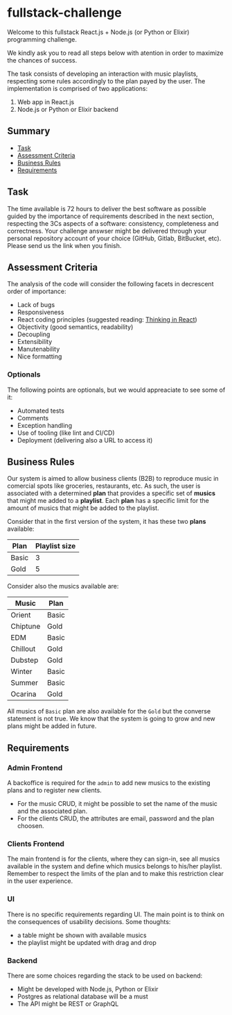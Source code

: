 # fullstack-challenge

Welcome to this fullstack React.js + Node.js (or Python or Elixir) programming challenge.

We kindly ask you to read all steps below with atention in order to maximize the chances of success.

The task consists of developing an interaction with music playlists, respecting some rules accordingly to the plan payed by the user. The implementation is comprised of two applications:

1) Web app in React.js
2) Node.js or Python or Elixir backend

## Summary

- [Task](#task)
- [Assessment Criteria](#assessment-criteria)
- [Business Rules](#business-rules)
- [Requirements](#requirements)

## Task

The time available is 72 hours to deliver the best software as possible guided by the importance of requirements described in the next section, respecting the 3Cs aspects of a software: consistency, completeness and correctness. Your challenge answser might be delivered through your personal repository account of your choice (GitHub, Gitlab, BitBucket, etc). Please send us the link when you finish.

## Assessment Criteria

The analysis of the code will consider the following facets in decrescent order of importance:

- Lack of bugs
- Responsiveness
- React coding principles (suggested reading: [Thinking in React](https://reactjs.org/docs/thinking-in-react.html))
- Objectivity (good semantics, readability)
- Decoupling
- Extensibility
- Manutenability
- Nice formatting

### Optionals

The following points are optionals, but we would appreaciate to see some of it:

- Automated tests
- Comments
- Exception handling
- Use of tooling (like lint and CI/CD)
- Deployment (delivering also a URL to access it)

## Business Rules

Our system is aimed to allow business clients (B2B) to reproduce music in comercial spots like groceries, restaurants, etc. As such, the user is associated with a determined **plan** that provides a specific set of **musics** that might me added to a **playlist**. Each **plan** has a specific limit for the amount of musics that might be added to the playlist.

Consider that in the first version of the system, it has these two **plans** available:

| Plan   | Playlist size |
|--------|---------------|
| Basic  | 3             |
| Gold   | 5             |

Consider also the musics available are:

| Music    | Plan  |
|----------|-------|
| Orient   | Basic |
| Chiptune | Gold  |
| EDM      | Basic | 
| Chillout | Gold  |
| Dubstep  | Gold  |
| Winter   | Basic |
| Summer   | Basic |
| Ocarina  | Gold  |

All musics of `Basic` plan are also available for the `Gold` but the converse statement is not true.
We know that the system is going to grow and new plans might be added in future.

## Requirements

### Admin Frontend 

A backoffice is required for the `admin` to add new musics to the existing plans and to register new clients.

- For the music CRUD, it might be possible to set the name of the music and the associated plan.
- For the clients CRUD, the attributes are email, password and the plan choosen.

### Clients Frontend

The main frontend is for the clients, where they can sign-in, see all musics available in the system and define which musics belongs to his/her playlist. Remember to respect the limits of the plan and to make this restriction clear in the user experience.


### UI

There is no specific requirements regarding UI. The main point is to think on the consequences of usability decisions. Some thoughts:

- a table might be shown with available musics
- the playlist might be updated with drag and drop

### Backend

There are some choices regarding the stack to be used on backend:

- Might be developed with Node.js, Python or Elixir
- Postgres as relational database will be a must
- The API might be REST or GraphQL
